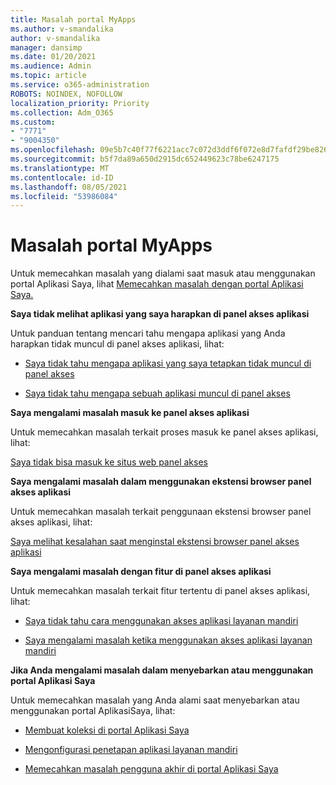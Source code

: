 ```yaml
---
title: Masalah portal MyApps
ms.author: v-smandalika
author: v-smandalika
manager: dansimp
ms.date: 01/20/2021
ms.audience: Admin
ms.topic: article
ms.service: o365-administration
ROBOTS: NOINDEX, NOFOLLOW
localization_priority: Priority
ms.collection: Adm_O365
ms.custom:
- "7771"
- "9004350"
ms.openlocfilehash: 09e5b7c40f77f6221acc7c072d3ddf6f072e8d7fafdf29be8262dfeed051dddd
ms.sourcegitcommit: b5f7da89a650d2915dc652449623c78be6247175
ms.translationtype: MT
ms.contentlocale: id-ID
ms.lasthandoff: 08/05/2021
ms.locfileid: "53986084"
---
```

# <a name="myapps-portal-issues"></a>Masalah portal MyApps

Untuk memecahkan masalah yang dialami saat masuk atau menggunakan portal Aplikasi Saya, lihat [Memecahkan masalah dengan portal Aplikasi Saya.](https://docs.microsoft.com/azure/active-directory/user-help/my-apps-portal-end-user-troubleshoot)

**Saya tidak melihat aplikasi yang saya harapkan di panel akses aplikasi**

Untuk panduan tentang mencari tahu mengapa aplikasi yang Anda harapkan tidak muncul di panel akses aplikasi, lihat:

- [Saya tidak tahu mengapa aplikasi yang saya tetapkan tidak muncul di panel akses](https://docs.microsoft.com/azure/active-directory/manage-apps/application-sign-in-other-problem-access-panel)
     
- [Saya tidak tahu mengapa sebuah aplikasi muncul di panel akses](https://docs.microsoft.com/azure/active-directory/manage-apps/application-sign-in-other-problem-access-panel)

**Saya mengalami masalah masuk ke panel akses aplikasi**

Untuk memecahkan masalah terkait proses masuk ke panel akses aplikasi, lihat:

[Saya tidak bisa masuk ke situs web panel akses](https://docs.microsoft.com/azure/active-directory/manage-apps/application-sign-in-other-problem-access-panel)

**Saya mengalami masalah dalam menggunakan ekstensi browser panel akses aplikasi**

Untuk memecahkan masalah terkait penggunaan ekstensi browser panel akses aplikasi, lihat:

[Saya melihat kesalahan saat menginstal ekstensi browser panel akses aplikasi](https://docs.microsoft.com/azure/active-directory/application-access-panel-extension-problem-installing/)

**Saya mengalami masalah dengan fitur di panel akses aplikasi**

Untuk memecahkan masalah terkait fitur tertentu di panel akses aplikasi, lihat:

- [Saya tidak tahu cara menggunakan akses aplikasi layanan mandiri](https://docs.microsoft.com/azure/active-directory/manage-apps/access-panel-manage-self-service-access) 

- [Saya mengalami masalah ketika menggunakan akses aplikasi layanan mandiri](https://docs.microsoft.com/azure/active-directory/manage-apps/access-panel-manage-self-service-access)
    
**Jika Anda mengalami masalah dalam menyebarkan atau menggunakan portal Aplikasi Saya**

Untuk memecahkan masalah yang Anda alami saat menyebarkan atau menggunakan portal AplikasiSaya, lihat:

- [Membuat koleksi di portal Aplikasi Saya](https://docs.microsoft.com/azure/active-directory/manage-apps/access-panel-collections) 
    
- [Mengonfigurasi penetapan aplikasi layanan mandiri](https://docs.microsoft.com/azure/active-directory/manage-apps/manage-self-service-access)
     
- [Memecahkan masalah pengguna akhir di portal Aplikasi Saya](https://docs.microsoft.com/azure/active-directory/user-help/my-apps-portal-end-user-troubleshoot)



